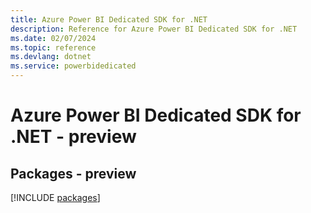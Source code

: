 ```yaml
---
title: Azure Power BI Dedicated SDK for .NET
description: Reference for Azure Power BI Dedicated SDK for .NET
ms.date: 02/07/2024
ms.topic: reference
ms.devlang: dotnet
ms.service: powerbidedicated
---
```

# Azure Power BI Dedicated SDK for .NET - preview
## Packages - preview
[!INCLUDE [packages](power-bi-dedicated-index.md)]